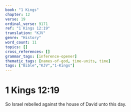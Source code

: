 ```yaml
---
book: "1 Kings"
chapter: 12
verse: 19
ordinal_verse: 9171
ref: "1 Kings 12:19"
translation: "KJV"
genre: "History"
word_count: 11
topics: []
cross_references: []
grammar_tags: [inference-opener]
thematic_tags: [names-of-god, time-units, time]
tags: ["Bible","KJV","1-Kings"]
---
```


# 1 Kings 12:19

So Israel rebelled against the house of David unto this day.
